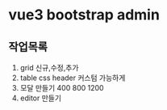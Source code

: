 # vue3 bootstrap admin

## 작업목록

1. grid 신규,수정,추가
2. table css header 커스텀 가능하게
3. 모달 만들기 400 800 1200
4. editor 만들기

